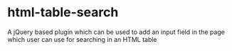 html-table-search
=================

A jQuery based plugin which can be used to add an input field in the page which user can use for searching in an HTML table
